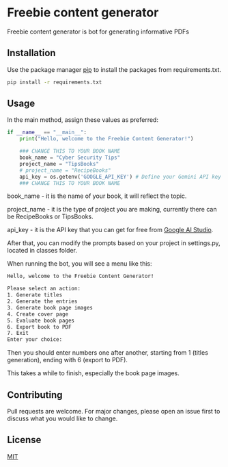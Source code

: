 # Freebie content generator

Freebie content generator is bot for generating informative PDFs

## Installation

Use the package manager [pip](https://pip.pypa.io/en/stable/) to install the packages from requirements.txt.

```bash
pip install -r requirements.txt
```

## Usage
In the main method, assign these values as preferred:
```python
if __name__ == "__main__":
    print("Hello, welcome to the Freebie Content Generator!")

    ### CHANGE THIS TO YOUR BOOK NAME
    book_name = "Cyber Security Tips"
    project_name = "TipsBooks"
    # project_name = "RecipeBooks"
    api_key = os.getenv('GOOGLE_API_KEY') # Define your Gemini API key as an environment variable (recommended) or just replace this with your API key (not recommended)
    ### CHANGE THIS TO YOUR BOOK NAME
```
book_name - it is the name of your book, it will reflect the topic.

project_name - it is the type of project you are making, currently there can be RecipeBooks or TipsBooks.

api_key - it is the API key that you can get for free from [Google AI Studio](https://aistudio.google.com/apikey).

After that, you can modify the prompts based on your project in settings.py, located in classes folder.

When running the bot, you will see a menu like this:
```bash
Hello, welcome to the Freebie Content Generator!

Please select an action:    
1. Generate titles
2. Generate the entries     
3. Generate book page images
4. Create cover page        
5. Evaluate book pages      
6. Export book to PDF       
7. Exit
Enter your choice: 
```
Then you should enter numbers one after another, starting from 1 (titles generation), ending with 6 (export to PDF).

This takes a while to finish, especially the book page images.

## Contributing

Pull requests are welcome. For major changes, please open an issue first
to discuss what you would like to change.

## License

[MIT](https://choosealicense.com/licenses/mit/)